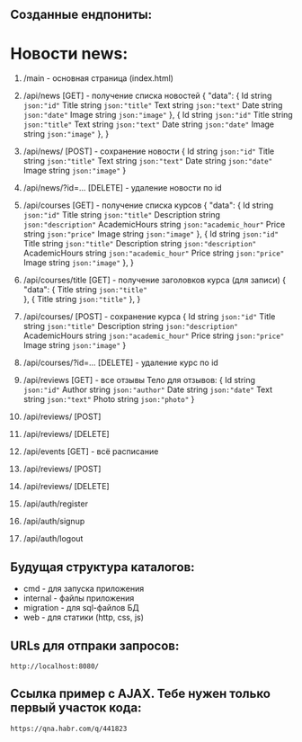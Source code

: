 ## Созданные ендпониты:
# Новости news:

1. /main - основная страница (index.html)
2. /api/news [GET] - получение списка новостей
{
  "data":
  {
    Id    string `json:"id"`
  	Title string `json:"title"`
  	Text  string `json:"text"`
  	Date  string `json:"date"`
  	Image string `json:"image"`
   },
   {
    Id    string `json:"id"`
  	Title string `json:"title"`
  	Text  string `json:"text"`
  	Date  string `json:"date"`
  	Image string `json:"image"`
   },
}
3. /api/news/ [POST] - сохранение новости
{
    Id    string `json:"id"`
  	Title string `json:"title"`
  	Text  string `json:"text"`
  	Date  string `json:"date"`
  	Image string `json:"image"`
}
4. /api/news/?id=... [DELETE] - удаление новости по id
5. /api/courses [GET] - получение списка курсов
{
  "data":
  {
  	Id            string `json:"id"`
  	Title         string `json:"title"`
  	Description   string `json:"description"`
  	AcademicHours string `json:"academic_hour"`
  	Price         string `json:"price"`
  	Image         string `json:"image"`
   },
   {
  	Id            string `json:"id"`
  	Title         string `json:"title"`
  	Description   string `json:"description"`
  	AcademicHours string `json:"academic_hour"`
  	Price         string `json:"price"`
  	Image         string `json:"image"`
   },
}
6. /api/courses/title [GET] - получение заголовков курса (для записи)
{
  "data":
  {
    Title string `json:"title"`  
  },
  {
    Title string `json:"title"`
  },
}
8. /api/courses/ [POST] - сохранение курса
{
	Id            string `json:"id"`
	Title         string `json:"title"`
	Description   string `json:"description"`
	AcademicHours string `json:"academic_hour"`
	Price         string `json:"price"`
	Image         string `json:"image"`
}
9. /api/courses/?id=... [DELETE] - удаление курс по id

10. /api/reviews [GET] - все отзывы
Тело для отзывов:
{
  Id     string `json:"id"`
	Author string `json:"author"`
	Date   string `json:"date"`
	Text   string `json:"text"`
	Photo  string `json:"photo"`
}
11. /api/reviews/ [POST]
12. /api/reviews/ [DELETE]

13. /api/events [GET] - всё расписание

14.  /api/reviews/ [POST]
15.  /api/reviews/ [DELETE]

16. /api/auth/register
17. /api/auth/signup
18. /api/auth/logout



## Будущая структура каталогов:
- cmd - для запуска приложения
- internal - файлы приложения
- migration - для sql-файлов БД
- web - для статики (http, css, js) 

## URLs для отпраки запросов:
```
http://localhost:8080/
```

## Ссылка пример с AJAX. Тебе нужен только первый участок кода:
```
https://qna.habr.com/q/441823
```

